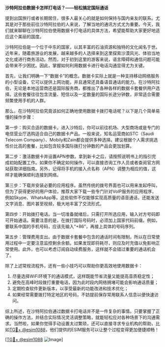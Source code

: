 **沙特阿拉伯数据卡怎样打电话？——轻松搞定国际通话**

提到出国旅行或者长期居住，很多人最关心的就是如何保持与国内亲友的联系。尤其是对于那些前往沙特阿拉伯的人来说，了解当地的通讯方式尤为重要。今天，我们就来聊聊在沙特阿拉伯使用数据卡打电话的具体方法，希望能帮助大家更好地适应这个美丽的国度。

沙特阿拉伯是一个位于中东的国家，以其丰富的石油资源和独特的文化闻名于世。近年来，随着旅游业的发展，越来越多的人选择来到这里探索沙漠风光、体验当地文化或进行商务活动。然而，对于初到这里的游客来说，语言障碍和通信问题可能会带来不少困扰。因此，掌握如何利用数据卡进行电话沟通显得尤为关键。

首先，让我们明确一下“数据卡”的概念。数据卡实际上就是一种支持移动网络服务的小型设备，它可以提供上网功能，并且通常还具备语音通话的能力。在沙特阿拉伯，无论是本地运营商还是国际服务商，都推出了各种各样的数据卡套餐供用户选择。这些套餐往往包含流量、短信以及一定数量的国际长途分钟数，非常适合需要频繁使用手机的人群。

那么，在沙特阿拉伯究竟该如何正确地使用数据卡拨打电话呢？以下是几个简单易懂的操作步骤：

第一步：购买合适的数据卡。进入沙特后，你可以前往机场、大型商场或是专门的电信营业厅选购适合自己的数据卡产品。一般来说，知名运营商如STC（Saudi Telecom Company）、Mobily和Zain都会提供多种选择。建议根据个人需求挑选性价比高的套餐，比如包含较多国际拨打分钟数的产品会更加划算。

第二步：激活数据卡并设置APN参数。拿到新卡之后，请按照说明书上的指引完成初始配置工作。如果你不确定如何操作，可以直接咨询工作人员或者查阅官方网站获取详细指南。另外，记得将手机的接入点名称（APN）调整为相应的值，这样才能确保顺利连接到网络。

第三步：下载并安装必要的应用程序。虽然传统的拨号界面也可以用来发起呼叫，但为了获得更好的用户体验，推荐大家下载一些专门针对VoIP服务的应用程序，例如Skype、WhatsApp等。这些软件不仅能够实现高质量的语音通话，还能发送文字消息、图片甚至视频，极大地丰富了交流形式。

第四步：开始拨打电话。当一切准备就绪后，只需打开所选应用，输入对方号码即可开始通话。需要注意的是，在拨打国际号码时，必须加上国家代码前缀。例如，要联系中国的手机号码，应该先输入“+86”，再接上具体的号码序列。

第五步：管理费用支出。由于数据卡套餐中包含的通话时间有限制，所以在日常使用过程中一定要注意监控剩余余额。如果发现即将耗尽，则应及时充值以免影响正常使用。此外，也可以考虑订阅自动续费服务，这样就不会错过重要的通话机会了。

除了上述常规流程外，还有一些小技巧可以帮助你更高效地使用数据卡：

1. 尽量选择WiFi环境下的通话模式，这样既能节省流量又能提高音质稳定性；
2. 避免在高峰时段拨打重要电话，因为此时段内网络拥堵可能会影响通话质量；
3. 定期检查软件更新版本，以享受最新的功能改进和技术优化；
4. 如果经常需要拨打特定地区的号码，不妨提前保存常用联系人信息以便快速访问。

综上所述，在沙特阿拉伯通过数据卡打电话并不是一件复杂的事情。只要掌握了正确的操作方法，并结合实际情况灵活调整策略，就能轻松应对各种场景下的沟通需求。当然啦，如果你觉得手动设置太过繁琐，还可以直接寻求专业机构的帮助，比如[TG💪+ @esim1088](https://t.me/s/esim1088)，他们提供的ESIM服务可以让整个过程变得更加便捷顺畅！

[[TG💪+ @esim1088](https://t.me/s/esim1088) ![Image](https://i.postimg.cc/4NQfJmqS/Snipaste-2025-05-13-00-14-12.png)]